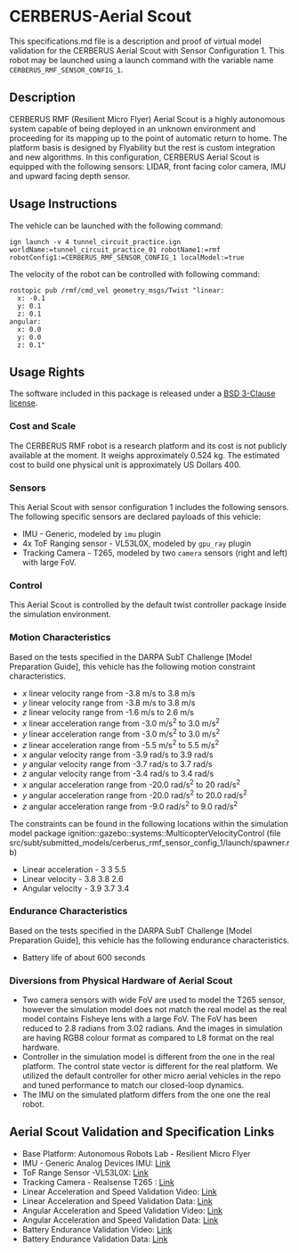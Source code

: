 <!-- This is a Markdown description of a robot model submitted for inclusion in the
DARPA Subterranean Challenge Technology Repository -->

# CERBERUS-Aerial Scout
This specifications.md file is a description and proof of virtual model validation for
the CERBERUS Aerial Scout with Sensor Configuration 1. This robot may be launched using a launch command with the variable name `CERBERUS_RMF_SENSOR_CONFIG_1`.

## Description
CERBERUS RMF (Resilient Micro Flyer) Aerial Scout is a highly autonomous system capable of being deployed in an unknown environment and proceeding for its mapping up to the point of automatic return to home. The platform basis is designed by Flyability but the rest is custom integration and new algorithms.
In this configuration, CERBERUS Aerial Scout is equipped with the following sensors: 
LIDAR, front facing color camera, IMU and upward facing depth sensor.

## Usage Instructions
The vehicle can be launched with the following command:
```
ign launch -v 4 tunnel_circuit_practice.ign worldName:=tunnel_circuit_practice_01 robotName1:=rmf robotConfig1:=CERBERUS_RMF_SENSOR_CONFIG_1 localModel:=true
```
The velocity of the robot can be controlled with following command:
```
rostopic pub /rmf/cmd_vel geometry_msgs/Twist "linear:
  x: -0.1
  y: 0.1
  z: 0.1
angular:
  x: 0.0
  y: 0.0
  z: 0.1"
```

## Usage Rights
The software included in this package is released under a [BSD 3-Clause license](LICENSE).


### Cost and Scale
The CERBERUS RMF robot is a research platform and its cost is not publicly available at the moment.
It weighs approximately 0.524 kg. The estimated cost to build one physical unit is approximately US Dollars 400.

### Sensors
This Aerial Scout with sensor configuration 1 includes the following sensors. 
The following specific sensors are declared payloads of this vehicle:
* IMU - Generic, modeled by `imu` plugin
* 4x ToF Ranging sensor - VL53L0X, modeled by `gpu_ray` plugin
* Tracking Camera - T265, modeled by two `camera` sensors (right and left) with large FoV.

### Control
This Aerial Scout is controlled by the default twist controller package inside the simulation environment.

### Motion Characteristics
Based on the tests specified in the DARPA SubT Challenge [Model Preparation
Guide], this vehicle has the following motion constraint characteristics.
* _x_ linear velocity range from -3.8 m/s to 3.8 m/s
* _y_ linear velocity range from -3.8 m/s to 3.8 m/s
* _z_ linear velocity range from -1.6 m/s to 2.6 m/s
* _x_ linear acceleration range from -3.0 m/s<sup>2</sup> to 3.0 m/s<sup>2</sup>
* _y_ linear acceleration range from -3.0 m/s<sup>2</sup> to 3.0 m/s<sup>2</sup>
* _z_ linear acceleration range from -5.5 m/s<sup>2</sup> to 5.5 m/s<sup>2</sup>
* _x_ angular velocity range from -3.9 rad/s to 3.9 rad/s
* _y_ angular velocity range from -3.7 rad/s to 3.7 rad/s
* _z_ angular velocity range from -3.4 rad/s to 3.4 rad/s
* _x_ angular acceleration range from -20.0 rad/s<sup>2</sup> to 20 rad/s<sup>2</sup>
* _y_ angular acceleration range from -20.0 rad/s<sup>2</sup> to 20.0 rad/s<sup>2</sup>
* _z_ angular acceleration range from -9.0 rad/s<sup>2</sup> to 9.0 rad/s<sup>2</sup>

The constraints can be found in the following locations within the simulation model
package ignition::gazebo::systems::MulticopterVelocityControl (file src/subt/submitted_models/cerberus_rmf_sensor_config_1/launch/spawner.rb)
* Linear acceleration - <maximumLinearAcceleration>3 3 5.5</maximumLinearAcceleration>
* Linear velocity - <maximumLinearVelocity>3.8 3.8 2.6</maximumLinearVelocity>
* Angular velocity - <maximumAngularVelocity>3.9 3.7 3.4</maximumAngularVelocity>

### Endurance Characteristics
Based on the tests specified in the DARPA SubT Challenge [Model Preparation
Guide], this vehicle has the following endurance characteristics.

* Battery life of about 600 seconds

### Diversions from Physical Hardware of Aerial Scout
* Two camera sensors with wide FoV are used to model the T265 sensor, however the simulation model does not match the real model
as the real model contains Fisheye lens with a large FoV. The FoV has been reduced to 2.8 radians from 3.02 radians. And the images in simulation are having RGB8 colour format as compared to L8 format on the real hardware.
* Controller in the simulation model is different from the one in the real platform. The control state vector is different for the real platform. We utilized the default controller for other micro aerial vehicles in the repo and tuned performance to match our closed-loop dynamics.
* The IMU on the simulated platform differs from the one one the real robot.

## <a name="validation_links"></a>Aerial Scout Validation and Specification Links
* Base Platform: Autonomous Robots Lab - Resilient Micro Flyer
* IMU - Generic Analog Devices IMU: [Link](https://www.analog.com/en/parametricsearch/11172#/)
* ToF Range Sensor -VL53L0X: [Link](https://www.pololu.com/product/2490)
* Tracking Camera - Realsense T265 : [Link](https://www.intelrealsense.com/tracking-camera-t265/)
* Linear Acceleration and Speed Validation Video: [Link](https://drive.google.com/file/d/1hep_ti0LY3wNCooUpJh06TTT2gG3RPNn/view?usp=sharing)
* Linear Acceleration and Speed Validation Data: [Link](https://drive.google.com/file/d/1I8nKsqnE6CqWwJkut4WVpc1BPDECNTLL/view?usp=sharing)
* Angular Acceleration and Speed Validation Video: [Link](https://drive.google.com/file/d/1wEF2rkPWH0N_U9Yr5QXQZMPTysrr9y6B/view?usp=sharing)
* Angular Acceleration and Speed Validation Data: [Link](https://drive.google.com/file/d/1sLb_djgq5xFi3PKDqrje2H1CVppl2KKp/view?usp=sharing)
* Battery Endurance Validation Video: [Link](https://drive.google.com/file/d/1Qzbuuz_tl8gtKxU1OBH5mrgaueKcTPmB/view?usp=sharing)
* Battery Endurance Validation Data: [Link](https://drive.google.com/file/d/19VTE4STCADNO1WHdsoeUbEBw_41VDj3y/view?usp=sharing)
